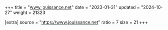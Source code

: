 +++
title = "www.jouissance.net"
date = "2023-01-31"
updated = "2024-10-27"
weight = 21323

[extra]
source = "https://www.jouissance.net"
ratio = 7
size = 21
+++

